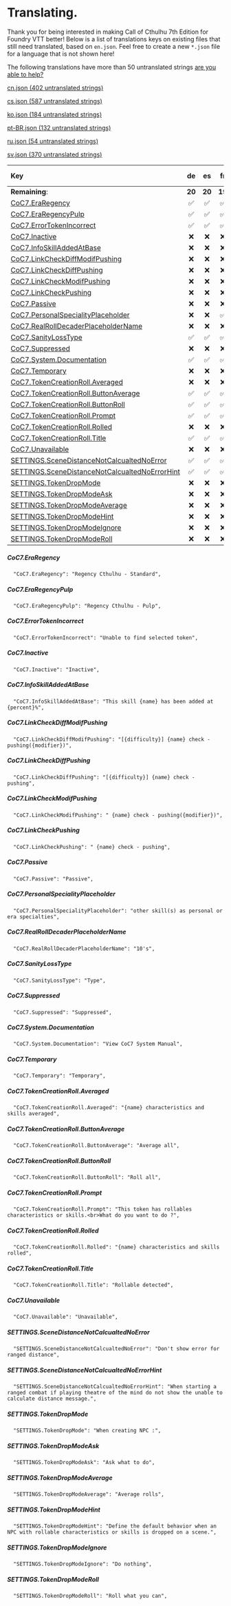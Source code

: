 # Translating.

Thank you for being interested in making Call of Cthulhu 7th Edition for Foundry VTT better! Below is a list of translations keys on existing files that still need translated, based on `en.json`. Feel free to create a new `*.json` file for a language that is not shown here!

The following translations have more than 50 untranslated strings [are you able to help?](./ABANDONED.md)

[cn.json (402 untranslated strings)](./ABANDONED.md#cnjson)

[cs.json (587 untranslated strings)](./ABANDONED.md#csjson)

[ko.json (184 untranslated strings)](./ABANDONED.md#kojson)

[pt-BR.json (132 untranslated strings)](./ABANDONED.md#ptbrjson)

[ru.json (54 untranslated strings)](./ABANDONED.md#rujson)

[sv.json (370 untranslated strings)](./ABANDONED.md#svjson)



|Key|de|es|fr|it|ja|pl|zh-TW|
|:---|:---:|:---:|:---:|:---:|:---:|:---:|:---:|
|**Remaining**:|**20**|**20**|**19**|**1**|**29**|**19**|**31**|
|[CoC7.EraRegency](#coc7eraregency)|&#9989;|&#9989;|&#9989;|&#9989;|&#9989;|&#9989;|&#x274C;|
|[CoC7.EraRegencyPulp](#coc7eraregencypulp)|&#9989;|&#9989;|&#9989;|&#9989;|&#9989;|&#9989;|&#x274C;|
|[CoC7.ErrorTokenIncorrect](#coc7errortokenincorrect)|&#9989;|&#9989;|&#9989;|&#9989;|&#x274C;|&#9989;|&#x274C;|
|[CoC7.Inactive](#coc7inactive)|&#x274C;|&#x274C;|&#x274C;|&#9989;|&#x274C;|&#x274C;|&#x274C;|
|[CoC7.InfoSkillAddedAtBase](#coc7infoskilladdedatbase)|&#x274C;|&#x274C;|&#x274C;|&#x274C;|&#x274C;|&#x274C;|&#x274C;|
|[CoC7.LinkCheckDiffModifPushing](#coc7linkcheckdiffmodifpushing)|&#x274C;|&#x274C;|&#x274C;|&#9989;|&#x274C;|&#x274C;|&#x274C;|
|[CoC7.LinkCheckDiffPushing](#coc7linkcheckdiffpushing)|&#x274C;|&#x274C;|&#x274C;|&#9989;|&#x274C;|&#x274C;|&#x274C;|
|[CoC7.LinkCheckModifPushing](#coc7linkcheckmodifpushing)|&#x274C;|&#x274C;|&#x274C;|&#9989;|&#x274C;|&#x274C;|&#x274C;|
|[CoC7.LinkCheckPushing](#coc7linkcheckpushing)|&#x274C;|&#x274C;|&#x274C;|&#9989;|&#x274C;|&#x274C;|&#x274C;|
|[CoC7.Passive](#coc7passive)|&#x274C;|&#x274C;|&#x274C;|&#9989;|&#x274C;|&#x274C;|&#x274C;|
|[CoC7.PersonalSpecialityPlaceholder](#coc7personalspecialityplaceholder)|&#x274C;|&#x274C;|&#9989;|&#9989;|&#x274C;|&#9989;|&#x274C;|
|[CoC7.RealRollDecaderPlaceholderName](#coc7realrolldecaderplaceholdername)|&#x274C;|&#x274C;|&#x274C;|&#9989;|&#x274C;|&#x274C;|&#x274C;|
|[CoC7.SanityLossType](#coc7sanitylosstype)|&#9989;|&#9989;|&#9989;|&#9989;|&#x274C;|&#9989;|&#x274C;|
|[CoC7.Suppressed](#coc7suppressed)|&#x274C;|&#x274C;|&#x274C;|&#9989;|&#x274C;|&#x274C;|&#x274C;|
|[CoC7.System.Documentation](#coc7systemdocumentation)|&#9989;|&#9989;|&#9989;|&#9989;|&#x274C;|&#9989;|&#x274C;|
|[CoC7.Temporary](#coc7temporary)|&#x274C;|&#x274C;|&#x274C;|&#9989;|&#x274C;|&#x274C;|&#x274C;|
|[CoC7.TokenCreationRoll.Averaged](#coc7tokencreationrollaveraged)|&#x274C;|&#x274C;|&#x274C;|&#9989;|&#x274C;|&#x274C;|&#x274C;|
|[CoC7.TokenCreationRoll.ButtonAverage](#coc7tokencreationrollbuttonaverage)|&#9989;|&#9989;|&#9989;|&#9989;|&#x274C;|&#9989;|&#x274C;|
|[CoC7.TokenCreationRoll.ButtonRoll](#coc7tokencreationrollbuttonroll)|&#9989;|&#9989;|&#9989;|&#9989;|&#x274C;|&#9989;|&#x274C;|
|[CoC7.TokenCreationRoll.Prompt](#coc7tokencreationrollprompt)|&#9989;|&#9989;|&#9989;|&#9989;|&#x274C;|&#9989;|&#x274C;|
|[CoC7.TokenCreationRoll.Rolled](#coc7tokencreationrollrolled)|&#x274C;|&#x274C;|&#x274C;|&#9989;|&#x274C;|&#x274C;|&#x274C;|
|[CoC7.TokenCreationRoll.Title](#coc7tokencreationrolltitle)|&#9989;|&#9989;|&#9989;|&#9989;|&#x274C;|&#9989;|&#x274C;|
|[CoC7.Unavailable](#coc7unavailable)|&#x274C;|&#x274C;|&#x274C;|&#9989;|&#x274C;|&#x274C;|&#x274C;|
|[SETTINGS.SceneDistanceNotCalcualtedNoError](#settingsscenedistancenotcalcualtednoerror)|&#9989;|&#9989;|&#9989;|&#9989;|&#x274C;|&#9989;|&#x274C;|
|[SETTINGS.SceneDistanceNotCalcualtedNoErrorHint](#settingsscenedistancenotcalcualtednoerrorhint)|&#9989;|&#9989;|&#9989;|&#9989;|&#x274C;|&#9989;|&#x274C;|
|[SETTINGS.TokenDropMode](#settingstokendropmode)|&#x274C;|&#x274C;|&#x274C;|&#9989;|&#x274C;|&#x274C;|&#x274C;|
|[SETTINGS.TokenDropModeAsk](#settingstokendropmodeask)|&#x274C;|&#x274C;|&#x274C;|&#9989;|&#x274C;|&#x274C;|&#x274C;|
|[SETTINGS.TokenDropModeAverage](#settingstokendropmodeaverage)|&#x274C;|&#x274C;|&#x274C;|&#9989;|&#x274C;|&#x274C;|&#x274C;|
|[SETTINGS.TokenDropModeHint](#settingstokendropmodehint)|&#x274C;|&#x274C;|&#x274C;|&#9989;|&#x274C;|&#x274C;|&#x274C;|
|[SETTINGS.TokenDropModeIgnore](#settingstokendropmodeignore)|&#x274C;|&#x274C;|&#x274C;|&#9989;|&#x274C;|&#x274C;|&#x274C;|
|[SETTINGS.TokenDropModeRoll](#settingstokendropmoderoll)|&#x274C;|&#x274C;|&#x274C;|&#9989;|&#x274C;|&#x274C;|&#x274C;|
##### CoC7.EraRegency
```  "CoC7.EraRegency": "Regency Cthulhu - Standard",```
##### CoC7.EraRegencyPulp
```  "CoC7.EraRegencyPulp": "Regency Cthulhu - Pulp",```
##### CoC7.ErrorTokenIncorrect
```  "CoC7.ErrorTokenIncorrect": "Unable to find selected token",```
##### CoC7.Inactive
```  "CoC7.Inactive": "Inactive",```
##### CoC7.InfoSkillAddedAtBase
```  "CoC7.InfoSkillAddedAtBase": "This skill {name} has been added at {percent}%",```
##### CoC7.LinkCheckDiffModifPushing
```  "CoC7.LinkCheckDiffModifPushing": "[{difficulty}] {name} check - pushing({modifier})",```
##### CoC7.LinkCheckDiffPushing
```  "CoC7.LinkCheckDiffPushing": "[{difficulty}] {name} check - pushing",```
##### CoC7.LinkCheckModifPushing
```  "CoC7.LinkCheckModifPushing": " {name} check - pushing({modifier})",```
##### CoC7.LinkCheckPushing
```  "CoC7.LinkCheckPushing": " {name} check - pushing",```
##### CoC7.Passive
```  "CoC7.Passive": "Passive",```
##### CoC7.PersonalSpecialityPlaceholder
```  "CoC7.PersonalSpecialityPlaceholder": "other skill(s) as personal or era specialties",```
##### CoC7.RealRollDecaderPlaceholderName
```  "CoC7.RealRollDecaderPlaceholderName": "10's",```
##### CoC7.SanityLossType
```  "CoC7.SanityLossType": "Type",```
##### CoC7.Suppressed
```  "CoC7.Suppressed": "Suppressed",```
##### CoC7.System.Documentation
```  "CoC7.System.Documentation": "View CoC7 System Manual",```
##### CoC7.Temporary
```  "CoC7.Temporary": "Temporary",```
##### CoC7.TokenCreationRoll.Averaged
```  "CoC7.TokenCreationRoll.Averaged": "{name} characteristics and skills averaged",```
##### CoC7.TokenCreationRoll.ButtonAverage
```  "CoC7.TokenCreationRoll.ButtonAverage": "Average all",```
##### CoC7.TokenCreationRoll.ButtonRoll
```  "CoC7.TokenCreationRoll.ButtonRoll": "Roll all",```
##### CoC7.TokenCreationRoll.Prompt
```  "CoC7.TokenCreationRoll.Prompt": "This token has rollables characteristics or skills.<br>What do you want to do ?",```
##### CoC7.TokenCreationRoll.Rolled
```  "CoC7.TokenCreationRoll.Rolled": "{name} characteristics and skills rolled",```
##### CoC7.TokenCreationRoll.Title
```  "CoC7.TokenCreationRoll.Title": "Rollable detected",```
##### CoC7.Unavailable
```  "CoC7.Unavailable": "Unavailable",```
##### SETTINGS.SceneDistanceNotCalcualtedNoError
```  "SETTINGS.SceneDistanceNotCalcualtedNoError": "Don't show error for ranged distance",```
##### SETTINGS.SceneDistanceNotCalcualtedNoErrorHint
```  "SETTINGS.SceneDistanceNotCalcualtedNoErrorHint": "When starting a ranged combat if playing theatre of the mind do not show the unable to calculate distance message.",```
##### SETTINGS.TokenDropMode
```  "SETTINGS.TokenDropMode": "When creating NPC :",```
##### SETTINGS.TokenDropModeAsk
```  "SETTINGS.TokenDropModeAsk": "Ask what to do",```
##### SETTINGS.TokenDropModeAverage
```  "SETTINGS.TokenDropModeAverage": "Average rolls",```
##### SETTINGS.TokenDropModeHint
```  "SETTINGS.TokenDropModeHint": "Define the default behavior when an NPC with rollable characteristics or skills is dropped on a scene.",```
##### SETTINGS.TokenDropModeIgnore
```  "SETTINGS.TokenDropModeIgnore": "Do nothing",```
##### SETTINGS.TokenDropModeRoll
```  "SETTINGS.TokenDropModeRoll": "Roll what you can",```
